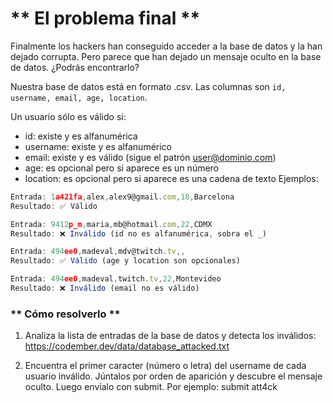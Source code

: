 # ** El problema final **
Finalmente los hackers han conseguido acceder a la base de datos y la han dejado corrupta. Pero parece que han dejado un mensaje oculto en la base de datos. ¿Podrás encontrarlo?

Nuestra base de datos está en formato .csv. Las columnas son `id, username, email, age, location`.

Un usuario sólo es válido si:

- id: existe y es alfanumérica
- username: existe y es alfanumérico
- email: existe y es válido (sigue el patrón user@dominio.com)
- age: es opcional pero si aparece es un número
- location: es opcional pero si aparece es una cadena de texto
Ejemplos:

```js
Entrada: 1a421fa,alex,alex9@gmail.com,18,Barcelona
Resultado: ✅ Válido

Entrada: 9412p_m,maria,mb@hotmail.com,22,CDMX
Resultado: ❌ Inválido (id no es alfanumérica, sobra el _)

Entrada: 494ee0,madeval,mdv@twitch.tv,,
Resultado: ✅ Válido (age y location son opcionales)

Entrada: 494ee0,madeval,twitch.tv,22,Montevideo
Resultado: ❌ Inválido (email no es válido)
```

### ** Cómo resolverlo **
1. Analiza la lista de entradas de la base de datos y detecta los inválidos: https://codember.dev/data/database_attacked.txt

2. Encuentra el primer caracter (número o letra) del username de cada usuario inválido. Júntalos por orden de aparición y descubre el mensaje oculto. Luego envíalo con submit. Por ejemplo:
submit att4ck